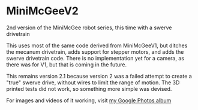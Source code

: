 # MiniMcGeeV2
2nd version of the MiniMcGee robot series, this time with a swerve drivetrain

This uses most of the same code derived from MiniMcGeeV1, but ditches the mecanum drivetrain, adds support for stepper motors, and adds the swerve drivetrain code. There is no implementation yet for a camera, as there was for V1, but that is coming in the future.

This remains version 2.1 because version 2 was a failed attempt to create a "true" swerve drive, without wires to limit the range of motion. The 3D printed tests did not work, so something more simple was devised.

For images and videos of it working, visit [my Google Photos album](https://photos.app.goo.gl/2zUikkyRRp2dGM538)
